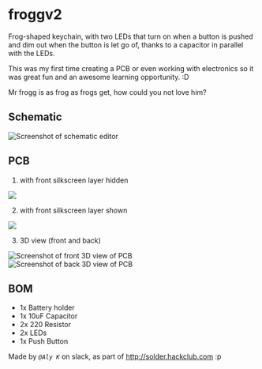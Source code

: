 # froggv2
Frog-shaped keychain, with two LEDs that turn on when a button is pushed and dim out when the button is let go of, thanks to a capacitor in parallel with the LEDs.

This was my first time creating a PCB or even working with electronics so it was great fun and an awesome learning opportunity. :D

Mr frogg is as frog as frogs get, how could you not love him?

## Schematic
![Screenshot of schematic editor](https://github.com/user-attachments/assets/21ccaf5e-0221-4e16-bcd3-fa0bd4643e0f)

## PCB
1. with front silkscreen layer hidden

![](https://github.com/user-attachments/assets/38367959-70a4-4deb-8b2a-70bda39c13bc)

2. with front silkscreen layer shown

![](https://github.com/user-attachments/assets/a0936696-8977-456d-9673-d7f5cad2b5a5)

3. 3D view (front and back)

![Screenshot of front 3D view of PCB](https://github.com/user-attachments/assets/5c91915b-b591-4421-a9b4-50d1c7d07dba)
![Screenshot of back 3D view of PCB](https://github.com/user-attachments/assets/4dde6de9-d193-4a0e-8f7c-d7f2d4af7e3c)

## BOM
- 1x Battery holder
- 1x 10uF Capacitor
- 2x 220 Resistor
- 2x LEDs
- 1x Push Button

Made by *`@Aly K`* on slack, as part of http://solder.hackclub.com
:p
